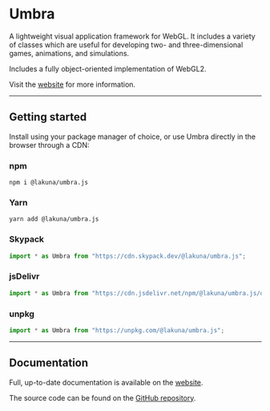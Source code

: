 # Umbra

A lightweight visual application framework for WebGL. It includes a variety of classes which are useful for developing two- and three-dimensional games, animations, and simulations.

Includes a fully object-oriented implementation of WebGL2.

Visit the [website](https://umbra.lakuna.pw) for more information.

---

## Getting started

Install using your package manager of choice, or use Umbra directly in the browser through a CDN:

### npm

```
npm i @lakuna/umbra.js
```

### Yarn

```
yarn add @lakuna/umbra.js
```

### Skypack

```js
import * as Umbra from "https://cdn.skypack.dev/@lakuna/umbra.js";
```

### jsDelivr

```js
import * as Umbra from "https://cdn.jsdelivr.net/npm/@lakuna/umbra.js/dist/index.min.js";
```

### unpkg

```js
import * as Umbra from "https://unpkg.com/@lakuna/umbra.js";
```

---

## Documentation

Full, up-to-date documentation is available on the [website](https://umbra.lakuna.pw).

The source code can be found on the [GitHub repository](https://github.com/Lakuna/Umbra).
